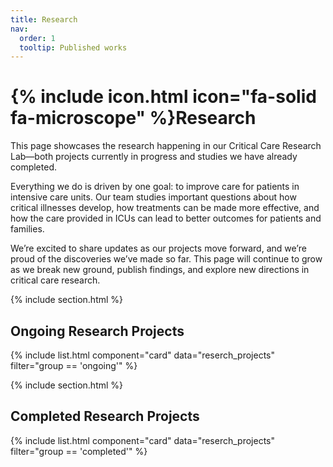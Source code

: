 ```yaml
---
title: Research
nav:
  order: 1
  tooltip: Published works
---
```


# {% include icon.html icon="fa-solid fa-microscope" %}Research

This page showcases the research happening in our Critical Care Research Lab—both projects currently in progress and studies we have already completed.

Everything we do is driven by one goal: to improve care for patients in intensive care units. Our team studies important questions about how critical illnesses develop, how treatments can be made more effective, and how the care provided in ICUs can lead to better outcomes for patients and families.

We’re excited to share updates as our projects move forward, and we’re proud of the discoveries we’ve made so far. This page will continue to grow as we break new ground, publish findings, and explore new directions in critical care research.

{% include section.html %}

## Ongoing Research Projects

{% include list.html component="card" data="reserch_projects" filter="group == 'ongoing'" %}

{% include section.html %}

## Completed Research Projects

{% include list.html component="card" data="reserch_projects" filter="group == 'completed'" %}

